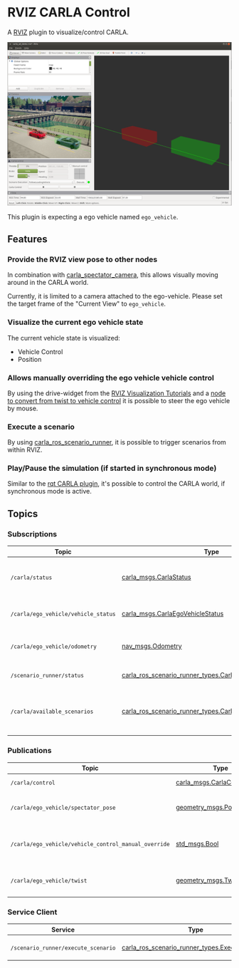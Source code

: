 # RVIZ CARLA Control

A [RVIZ](http://wiki.ros.org/rviz) plugin to visualize/control CARLA.

![CARLA AD Demo](../docs/images/rviz_carla_plugin.png "rviz carla plugin")

This plugin is expecting a ego vehicle named `ego_vehicle`.

## Features

### Provide the RVIZ view pose to other nodes

In combination with [carla_spectator_camera](../carla_spectator_camera), this allows visually moving around in the CARLA world.

Currently, it is limited to a camera attached to the ego-vehicle. Please set the target frame of the "Current View" to `ego_vehicle`.

### Visualize the current ego vehicle state

The current vehicle state is visualized:

- Vehicle Control
- Position

### Allows manually overriding the ego vehicle vehicle control

By using the drive-widget from the [RVIZ Visualization Tutorials](https://github.com/ros-visualization/visualization_tutorials) and a [node to convert from twist to vehicle control](../carla_twist_to_control) it is possible to steer the ego vehicle by mouse.

### Execute a scenario

By using [carla_ros_scenario_runner](../carla_ros_scenario_runner), it is possible to trigger scenarios from within RVIZ.


### Play/Pause the simulation (if started in synchronous mode)

Similar to the [rqt CARLA plugin](../rqt_carla_plugin), it's possible to control the CARLA world, if synchronous mode is active.



## Topics

### Subscriptions

| Topic               | Type                      | Description                                            |
| ------------------- | ------------------------- | ------------------------------------------------------ |
| `/carla/status`     | [carla_msgs.CarlaStatus](https://github.com/carla-simulator/ros-carla-msgs/tree/master/msg/CarlaStatus.msg) | Read the status of CARLA, to enable/disable the UI |
| `/carla/ego_vehicle/vehicle_status` | [carla_msgs.CarlaEgoVehicleStatus](https://github.com/carla-simulator/ros-carla-msgs/tree/master/msg/CarlaEgoVehicleStatus.msg) | To display the current state of the ego vehicle |
| `/carla/ego_vehicle/odometry` | [nav_msgs.Odometry](http://docs.ros.org/api/nav_msgs/html/msg/Odometry.html) | To display the current pose of the ego vehicle |
| `/scenario_runner/status`     | [carla_ros_scenario_runner_types.CarlaScenarioRunnerStatus](../carla_ros_scenario_runner_types/msg/CarlaScenarioRunnerStatus.msg) | To visualize the scenario runner status |
| `/carla/available_scenarios` | [carla_ros_scenario_runner_types.CarlaScenarioList](../carla_ros_scenario_runner_types/msg/CarlaScenarioList.msg) | For providing a list of scenarios to execute (disabled in combo box) |

### Publications

| Topic               | Type                      | Description                                            |
| ------------------- | ------------------------- | ------------------------------------------------------ |
| `/carla/control`     | [carla_msgs.CarlaControl](https://github.com/carla-simulator/ros-carla-msgs/tree/master/msg/CarlaControl.msg) | Start/pause CARLA |
| `/carla/ego_vehicle/spectator_pose` | [geometry_msgs.PoseStamped](http://docs.ros.org/api/geometry_msgs/html/msg/PoseStamped.html) | Publish the current pose of the RVIZ camera view. |
| `/carla/ego_vehicle/vehicle_control_manual_override` | [std_msgs.Bool](http://docs.ros.org/api/std_msgs/html/msg/Bool.html) | To enable/disable the overriding of the vehicle control |
| `/carla/ego_vehicle/twist` | [geometry_msgs.Twist](http://docs.ros.org/api/geometry_msgs/html/msg/Twist.html) | The twist command, created via mouse |

### Service Client

| Service                                                     | Type | Description                                                         |
| ----------------------------------------------------------- | ---- | ------------------------------------------------------------------- |
| `/scenario_runner/execute_scenario` | [carla_ros_scenario_runner_types.ExecuteScenario](../carla_ros_scenario_runner_types/srv/ExecuteScenario.srv) | Execute the selected scenario |
